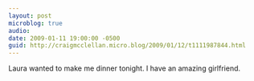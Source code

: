 ```yaml
---
layout: post
microblog: true
audio: 
date: 2009-01-11 19:00:00 -0500
guid: http://craigmcclellan.micro.blog/2009/01/12/t1111987844.html
---
```

Laura wanted to make me dinner tonight. I have an amazing girlfriend.
